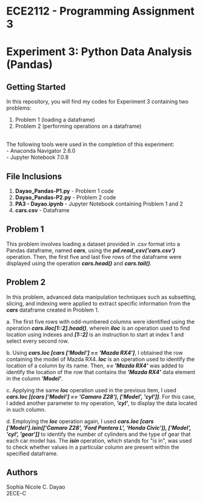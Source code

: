 # **ECE2112 - Programming Assignment 3**
# **Experiment 3: Python Data Analysis (Pandas)**

## Getting Started
In this repository, you will find my codes for Experiment 3 containing two problems:
1. Problem 1 (loading a dataframe)
2. Problem 2 (performing operations on a dataframe)
<br>
The following tools were used in the completion of this experiment: <br>
- Anaconda Navigator 2.6.0<br>
- Jupyter Notebook 7.0.8

## File Inclusions
1. **Dayao_Pandas-P1.py** - Problem 1 code
2. **Dayao_Pandas-P2.py** - Problem 2 code
3. **PA3 - Dayao.ipynb** - Jupyter Notebook containing Problem 1 and 2
4. **cars.csv** - Dataframe

## Problem 1
This problem involves loading a dataset provided in .csv format into a Pandas dataframe, named ***cars***, using the ***pd.read_csv('cars.csv')*** operation. Then, the first five and last five rows of the dataframe were displayed using the operation ***cars.head()*** and ***cars.tail()***.

## Problem 2
In this problem, advanced data manipulation techniques such as subsetting, slicing, and indexing were applied to extract specific information from the ***cars*** dataframe created in Problem 1.
<br>

a. The first five rows with odd-numbered columns were identified using the operation ***cars.iloc[1::2].head()***, wherein ***iloc*** is an operation used to find location using indexes and ***[1::2]*** is an instruction to start at index 1 and select every second row.
<br>

b. Using ***cars.loc [cars ['Model'] == 'Mazda RX4']***, I obtained the row containing the model of Mazda RX4. ***loc*** is an operation used to identify the location of a column by its name. Then, ***== 'Mazda RX4'*** was added to identify the location of the row that contains the ***'Mazda RX4'*** data element in the column ***'Model'***.
<br>

c. Applying the same ***loc*** operation used in the previous item, I used ***cars.loc [(cars ['Model'] == 'Camaro Z28'), ['Model', 'cyl']]***. For this case, I added another parameter to my operation, ***'cyl'***, to display the data located in such column.
<br>

d. Employing the ***loc*** operation again, I used ***cars.loc [cars ['Model'].isin(['Camaro Z28', 'Ford Pantera L', 'Honda Civic']), ['Model', 'cyl', 'gear']]*** to identify the number of cylinders and the type of gear that each car model has. The ***isin*** operation, which stands for "is in", was used to check whether values in a particular column are present within the specified dataframe.

## Authors
Sophia Nicole C. Dayao
<br>
2ECE-C
